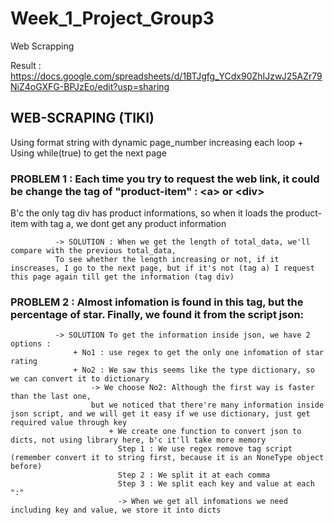 # Week_1_Project_Group3
Web Scrapping

Result : https://docs.google.com/spreadsheets/d/1BTJgfg_YCdx90ZhIJzwJ25AZr79NiZ4oGXFG-BPJzEo/edit?usp=sharing


## WEB-SCRAPING (TIKI)

Using format string with dynamic page_number increasing each loop + Using while(true) to get the next page

### PROBLEM 1 : Each time you try to request the web link, it could be change the tag of "product-item" : \<a> or \<div>

 B'c the only tag div has product informations, so when it loads the product-item with tag a, we dont get any product information

              -> SOLUTION : When we get the length of total_data, we'll compare with the previous total_data, 
              To see whether the length increasing or not, if it inscreases, I go to the next page, but if it's not (tag a) I request this page again till get the information (tag div)

### PROBLEM 2 : Almost infomation is found in this tag, but the percentage of star. Finally, we found it from the script json:

              -> SOLUTION To get the information inside json, we have 2 options : 
                  + No1 : use regex to get the only one infomation of star rating
                  + No2 : We saw this seems like the type dictionary, so we can convert it to dictionary
                      -> We choose No2: Although the first way is faster than the last one, 
                      but we noticed that there're many information inside json script, and we will get it easy if we use dictionary, just get required value through key
                          + We create one function to convert json to dicts, not using library here, b'c it'll take more memory
                            Step 1 : We use regex remove tag script (remember convert it to string first, because it is an NoneType object before)
                            Step 2 : We split it at each comma
                            Step 3 : We split each key and value at each ":"
                            -> When we get all infomations we need including key and value, we store it into dicts  
